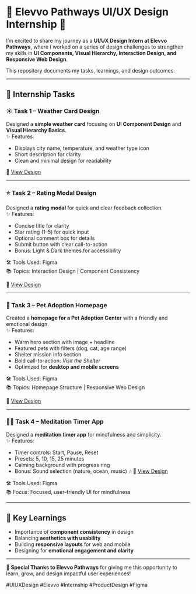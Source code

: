 
# 🌟 Elevvo Pathways UI/UX Design Internship 🌟

I’m excited to share my journey as a **UI/UX Design Intern at Elevvo Pathways**, where I worked on a series of design challenges to strengthen my skills in **UI Components, Visual Hierarchy, Interaction Design, and Responsive Web Design**.  

This repository documents my tasks, learnings, and design outcomes.  

---

## 📌 Internship Tasks  

### ☀️ Task 1 – Weather Card Design  
Designed a **simple weather card** focusing on **UI Component Design** and **Visual Hierarchy Basics**.  
✨ Features:  
- Displays city name, temperature, and weather type icon  
- Short description for clarity  
- Clean and minimal design for readability  

🔗 [View Design](https://lnkd.in/g3TStTUj)

---

### ⭐ Task 2 – Rating Modal Design  
Designed a **rating modal** for quick and clear feedback collection.  
✨ Features:  
- Concise title for clarity  
- Star rating (1–5) for quick input  
- Optional comment box for details  
- Submit button with clear call-to-action  
- Bonus: Light & Dark themes for accessibility  

🛠️ Tools Used: Figma  
📚 Topics: Interaction Design | Component Consistency  

🔗 [View Design](https://lnkd.in/g6yhvpEc)

---

### 🐾 Task 3 – Pet Adoption Homepage  
Created a **homepage for a Pet Adoption Center** with a friendly and emotional design.  
✨ Features:  
- Warm hero section with image + headline  
- Featured pets with filters (dog, cat, age range)  
- Shelter mission info section  
- Bold call-to-action: *Visit the Shelter*  
- Optimized for **desktop and mobile screens**  

🛠️ Tools Used: Figma  
📚 Topics: Homepage Structure | Responsive Web Design  

🔗 [View Design](https://lnkd.in/gyQYfvWx)

---

### 🧘‍♂️ Task 4 – Meditation Timer App  
Designed a **meditation timer app** for mindfulness and simplicity.  
✨ Features:  
- Timer controls: Start, Pause, Reset  
- Presets: 5, 10, 15, 25 minutes  
- Calming background with progress ring  
- Bonus: Sound selection (nature, ocean, music) 🎶
  🔗 [View Design](https://www.figma.com/design/NKBecfCmoq0x0GwC8VXyP3/Task-4--Design-a-Meditation-Timer-App?node-id=0-1&t=S9g0pZWOoW1JDtcP-1)

🛠️ Tools Used: Figma  
📚 Focus: Focused, user-friendly UI for mindfulness  

---

## 🚀 Key Learnings  
- Importance of **component consistency** in design  
- Balancing **aesthetics with usability**  
- Building **responsive layouts** for web and mobile  
- Designing for **emotional engagement and clarity**  

---

🙏 **Special Thanks to Elevvo Pathways** for giving me this opportunity to learn, grow, and design impactful user experiences!  

#UIUXDesign #Elevvo #Internship #ProductDesign #Figma  
